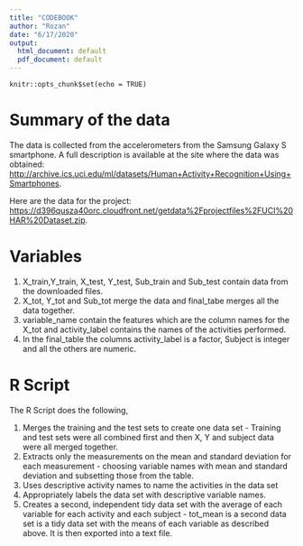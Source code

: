 ```yaml
---
title: "CODEBOOK"
author: "Rozan"
date: "6/17/2020"
output:
  html_document: default
  pdf_document: default
---
```


```{r setup, include=FALSE}
knitr::opts_chunk$set(echo = TRUE)
```

# Summary of the data

The data is collected from the accelerometers from the Samsung Galaxy S smartphone. A full description is available at the site where the data was obtained: <http://archive.ics.uci.edu/ml/datasets/Human+Activity+Recognition+Using+Smartphones>.

Here are the data for the project:
<https://d396qusza40orc.cloudfront.net/getdata%2Fprojectfiles%2FUCI%20HAR%20Dataset.zip>.

# Variables

1. X_train,Y_train, X_test, Y_test, Sub_train and Sub_test contain data from the downloaded files.
2. X_tot, Y_tot and Sub_tot merge the data and final_tabe merges all the data together.
3. variable_name contain the features which are the column names for the X_tot and activity_label contains the names of the activities performed. 
4. In the final_table the columns activity_label is a factor, Subject is integer and all the others are numeric.

# R Script

The R Script does the following,

1. Merges the training and the test sets to create one data set - Training and test sets were all combined first and then X, Y and subject data were all merged together.
2. Extracts only the measurements on the mean and standard deviation for each measurement - choosing variable names with mean and standard deviation and subsetting those from the table. 
3. Uses descriptive activity names to name the activities in the data set
4. Appropriately labels the data set with descriptive variable names.
5. Creates a second, independent tidy data set with the average of each variable for each activity and each subject - tot_mean is a second data set is a tidy data set with the means of each variable as described above. It is then exported into a text file. 

